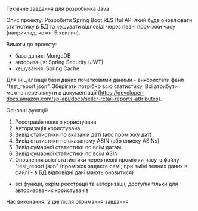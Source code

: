 Технічне завдання для розробника Java

Опис проекту:
Розробити Spring Boot RESTful API який буде оновлювати статистику в БД та кешувати відповіді через певні проміжки часу (наприклад, кожні 5 хвилин).

Вимоги до проекту:
- база даних: MongoDB
- авторизація: Spring Security (JWT)
- кешування: Spring Cache

Для ініціалізації бази даних початковими даними - використати файл "test_report.json".
Зберігати потрібно всю статистику.
Всі атрибути можна переглянути в документації (https://developer-docs.amazon.com/sp-api/docs/seller-retail-reports-attributes).

Основні функції:
1) Реєстрація нового користувача
2) Авторизація користувача
3) Вивід статистики по вказаній даті (або проміжку дат)
4) Вивід статистики по вказаному ASIN (або списку ASINs)
5) Вивід сумарної статистики по всім датам
6) Вивід сумарної статистики по всім ASIN
7) Оновлення всієї статистики через певні проміжки часу із файлу "test_report.json" (проміжок задаєте самі; при зміні певних даних в файлі - в БД відповідні дані мають оновитися)

* всі функції, окрім реєстрації та авторизації, доступні тільки для авторизованих користувачів

Час виконання: 2 дні після отримання завдання
